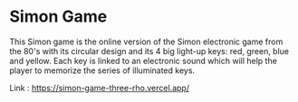 # Simon Game

This Simon game is the online version of the Simon electronic game from the 80's with its circular design and its 4 big light-up keys: red, green, blue and yellow. Each key is linked to an electronic sound which will help the player to memorize the series of illuminated keys.

Link : https://simon-game-three-rho.vercel.app/

